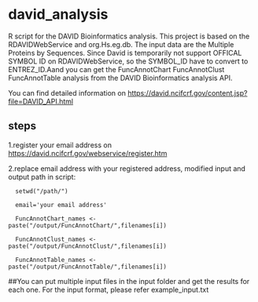 # david_analysis
R script for the DAVID Bioinformatics analysis. This project is based on the RDAVIDWebService and org.Hs.eg.db. The input data are the Multiple Proteins by Sequences. Since David is temporarily not support OFFICAL SYMBOL ID on RDAVIDWebService, so the SYMBOL_ID have to convert to ENTREZ_ID.Aand you can get the FuncAnnotChart FuncAnnotClust FuncAnnotTable analysis from the DAVID Bioinformatics analysis API.

You can find detailed information on https://david.ncifcrf.gov/content.jsp?file=DAVID_API.html

## steps
1.register your email address on https://david.ncifcrf.gov/webservice/register.htm

2.replace email address with your registered address, modified input and output path in script:

      setwd("/path/")
  
      email='your email address'
  
      FuncAnnotChart_names <- paste("/output/FuncAnnotChart/",filenames[i])
  
      FuncAnnotClust_names <- paste("/output/FuncAnnotClust/",filenames[i])
  
      FuncAnnotTable_names <- paste("/output/FuncAnnotTable/",filenames[i])

##You can put multiple input files in the input folder and get the results for each one. For the input format, please refer example_input.txt
